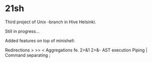# 21sh

Third project of Unix -branch in Hive Helsinki.

Still in progress...

Added features on top of minishell:

Redirections > >> < 
Aggregations fe. 2>&1 2>&-
AST execution
Piping |
Command separating ;

